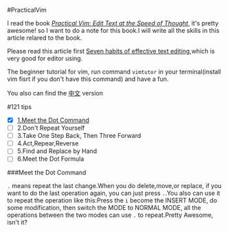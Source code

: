 #PracticalVim

I read the book *[Practical Vim: Edit Text at the Speed of Thought](https://www.amazon.com/Practical-Vim-Edit-Speed-Thought/dp/1680501275/ref=sr_1_1?ie=UTF8&qid=1488958924&sr=8-1&keywords=practical-vim)*, it's pretty awesome! so I want to do a note for this book.I will write all the skills in this article relared to the book.

Please read this article first [Seven habits of effective text editing](http://www.moolenaar.net/habits.html),which is very good for editor using.

The beginner tutorial for vim, run command `vimtutor` in your terminal(install vim fisrt if you don't have this command) and have a fun.

You also can find the [中文](https://github.com/flyingalex/PracticalVim/blob/master/Chinese.md) version

#121 tips

- [x] [1.Meet the Dot Command](#meet-the-dot-command)
- [ ] 2.Don't Repeat Yourself
- [ ] 3.Take One Step Back, Then Three Forward
- [ ] 4.Act,Repear,Reverse
- [ ] 5.Find and Replace by Hand
- [ ] 6.Meet the Dot Formula

###Meet the Dot Command

`.` means repeat the last change.When you do delete,move,or replace, if you want to do the last operation again, you can just press `.`.You also can use it to repeat the operation like this:Press the `i` become the INSERT MODE, do some modification, then switch the MODE to NORMAL MODE, all the operations between the two modes can use `.` to repeat.Pretty Awesome, isn't it?
